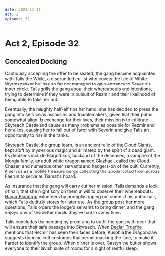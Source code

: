 ```yaml
---
date: 2021-11-11
act: 2
episode: 32
---
```

# Act 2, Episode 32
##  Concealed Docking
Cautiously accepting the offer to be seated, the gang become acquainted with Talis the White, a disgruntled cultist who covets the title of White Wyrmspeaker but has so far not managed to gain entrance to Severin's inner circle. Talis grills the gang about their whereabouts and intentions, trying to determine if they were in pursuit of Rezmir and their likelihood of being able to take her out.

Eventually, the haughty half-elf tips her hand: she has decided to press the gang into service as assassins and troublemakers, given that their paths somewhat align. In exchange for their lives, their mission is to inflitrate Skyreach Castle and cause as many problems as possible for Rezmir and her allies, causing her to fall out of favor with Severin and give Talis an opportunity to rise in the ranks.

Skyreach Castle, the group learn, is an ancient relic of the Cloud Giants, kept aloft by mysterious magic and animated by the spirit of a dead giant. Its denizens include Blagothkus, husband of the deceased, a vampire of the Morgia family, an adult white dragon named Glazhael, called the Cloud-Chaser, and numerous other servants and hangers-on of the cult. Currently, it serves as a mobile treasure barge collecting the spoils looted from across Faerun to serve as Tiamat's hoard.

As insurance that the gang will carry out her mission, Talis demands a lock of hair, that she might scry on them at will to observe their whereabouts. [Hagar Bloodrop](../Characters/Hagar%20Bloodrop/%21index.md) volunteers by promptly ripping out some of his pubic hair, which Talis dutifully stores for later use. As the group pose her more questions, Talis orders the lodge's servants to bring dinner, and the gang enjoys one of the better meals they've had in some time.

Talis concludes the meeting by promising to outfit the gang with gear that will ensure their safe passage into Skyreach. When [Declan Truefire](../Characters/Declan%20Truefire/%21index.md) mentions that Rezmir has seen their faces before, Kusphia the Dragonclaw suggests donning cult costumes that permit masking the face, to make it harder to identify the group. When dinner is over, Gastyn the butler shows everyone to their lavish suite of rooms for a night of restful sleep.